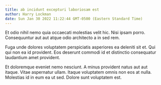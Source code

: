 ```yaml
---
title: ab incidunt excepturi laboriosam est
author: Harry Lockman
date: Sun Jan 30 2022 11:22:44 GMT-0500 (Eastern Standard Time)
---
```

Et odio nihil nemo quia occaecati molestias velit hic. Nisi ipsam porro. Consequuntur aut aut atque odio architecto a in sed rem.

 Fuga unde dolores voluptatem perspiciatis asperiores ea deleniti sit et. Qui qui non ea id provident. Eos deserunt commodi id et distinctio consequatur laudantium amet provident.

 Et doloremque eveniet nemo nesciunt. A minus provident natus aut aut itaque. Vitae aspernatur ullam. Itaque voluptatem omnis non eos at nulla. Molestias id in eum ea ut sed. Dolore sunt voluptatem est.